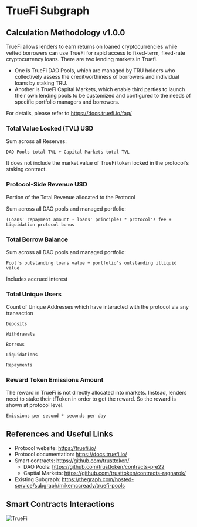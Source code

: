 # TrueFi Subgraph

## Calculation Methodology v1.0.0

TrueFi allows lenders to earn returns on loaned cryptocurrencies while vetted borrowers can use TrueFi for rapid access to fixed-term, fixed-rate cryptocurrency loans. There are two lending markets in Truefi.

- One is TrueFi DAO Pools, which are managed by TRU holders who collectively assess the creditworthiness of borrowers and individual loans by staking TRU.
- Another is TrueFi Capital Markets, which enable third parties to launch their own lending pools to be customized and configured to the needs of specific portfolio managers and borrowers.

For details, please refer to https://docs.truefi.io/faq/

### Total Value Locked (TVL) USD

Sum across all Reserves:

`DAO Pools total TVL + Capital Markets total TVL`

It does not include the market value of TrueFi token locked in the protocol's staking contract.

### Protocol-Side Revenue USD

Portion of the Total Revenue allocated to the Protocol

Sum across all DAO pools and managed portfolio:

`(Loans' repayment amount - loans' principle) * protocol's fee + Liquidation protocol bonus`

### Total Borrow Balance

Sum across all DAO pools and managed portfolio:

`Pool's outstanding loans value + portfolio's outstanding illiquid value`

Includes accrued interest

### Total Unique Users

Count of Unique Addresses which have interacted with the protocol via any transaction

`Deposits`

`Withdrawals`

`Borrows`

`Liquidations`

`Repayments`

### Reward Token Emissions Amount

The reward in TrueFi is not directly allocated into markets. Instead, lenders need to stake their tfToken in order to get the reward. So the reward is shown at protocol level.

`Emissions per second * seconds per day`

## References and Useful Links

- Protocol website: https://truefi.io/
- Protocol documentation: https://docs.truefi.io/
- Smart contracts: https://github.com/trusttoken/
  - DAO Pools: https://github.com/trusttoken/contracts-pre22
  - Captial Markets: https://github.com/trusttoken/contracts-ragnarok/
- Existing Subgraph: https://thegraph.com/hosted-service/subgraph/mikemccready/truefi-pools

## Smart Contracts Interactions

![TrueFi](../../docs/images/protocols/truefi.png "TrueFi")
